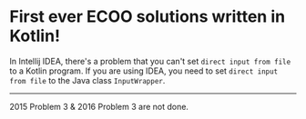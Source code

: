 # First ever ECOO solutions written in Kotlin!

In Intellij IDEA, there's a problem that you can't set `direct input from file` to a Kotlin program. If you are using IDEA, you need to set  `direct input from file` to the Java class `InputWrapper`.

---

2015 Problem 3 & 2016 Problem 3 are not done.

